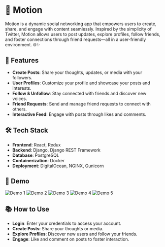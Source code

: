 # 🎉 **Motion**

Motion is a dynamic social networking app that empowers users to create, share, and engage with content seamlessly. Inspired by the simplicity of Twitter, Motion allows users to post updates, explore profiles, follow friends, and foster connections through friend requests—all in a user-friendly environment. 🌐✨

## 🚀 **Features**

- **Create Posts**: Share your thoughts, updates, or media with your followers.
- **User Profiles**: Customize your profile and showcase your posts and interests.
- **Follow & Unfollow**: Stay connected with friends and discover new voices.
- **Friend Requests**: Send and manage friend requests to connect with others.
- **Interactive Feed**: Engage with posts through likes and comments.

## 🛠 **Tech Stack**

- **Frontend**: React, Redux
- **Backend**: Django, Django REST Framework
- **Database**: PostgreSQL
- **Containerization**: Docker
- **Deployment**: DigitalOcean, NGINX, Gunicorn

## 📸 **Demo**

![Demo 1](https://github.com/user-attachments/assets/ddf09916-dc1a-4ea6-bbea-30f2b6c5411a)
![Demo 2](https://github.com/user-attachments/assets/dcbce4e8-315e-4eee-a0df-bc1721f63863)
![Demo 3](https://github.com/user-attachments/assets/d1f03994-78f8-423b-b029-67fe90011253)
![Demo 4](https://github.com/user-attachments/assets/c4e268d2-0516-4a44-adfc-9f26f888b7e6)
![Demo 5](https://github.com/user-attachments/assets/64da4233-c691-4fbd-83b8-422c88f80a7e)

## 📚 **How to Use**

- **Login**: Enter your credentials to access your account.
- **Create Posts**: Share your thoughts or media.
- **Explore Profiles**: Discover new users and follow your friends.
- **Engage**: Like and comment on posts to foster interaction.

